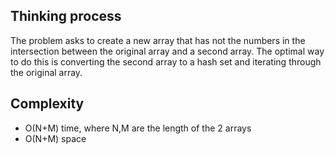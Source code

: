 ## Thinking process

The problem asks to create a new array that has not the numbers in the intersection between the original array and a second array.
The optimal way to do this is converting the second array to a hash set and iterating through the original array.

## Complexity

* O(N+M) time, where N,M are the length of the 2 arrays
* O(N+M) space
